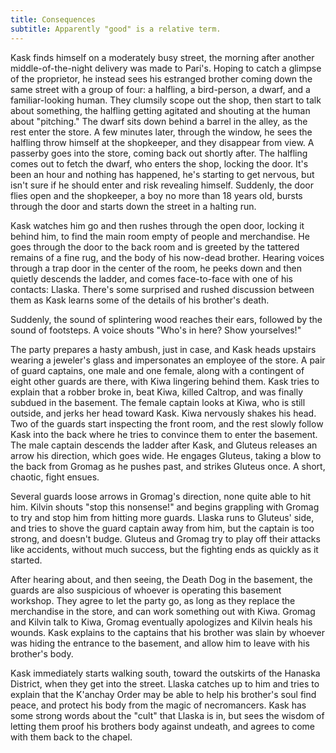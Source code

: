 ```yaml
---
title: Consequences
subtitle: Apparently "good" is a relative term.
---
```


Kask finds himself on a moderately busy street, the morning after another middle-of-the-night delivery was made to Pari's.  Hoping to catch a glimpse of the proprietor, he instead sees his estranged brother coming down the same street with a group of four: a halfling, a bird-person, a dwarf, and a familiar-looking human.  They clumsily scope out the shop, then start to talk about something, the halfling getting agitated and shouting at the human about "pitching."  The dwarf sits down behind a barrel in the alley, as the rest enter the store.  A few minutes later, through the window, he sees the halfling throw himself at the shopkeeper, and they disappear from view.  A passerby goes into the store, coming back out shortly after.  The halfling comes out to fetch the dwarf, who enters the shop, locking the door.  It's been an hour and nothing has happened, he's starting to get nervous, but isn't sure if he should enter and risk revealing himself.  Suddenly, the door flies open and the shopkeeper, a boy no more than 18 years old, bursts through the door and starts down the street in a halting run.

Kask watches him go and then rushes through the open door, locking it behind him, to find the main room empty of people and merchandise.  He goes through the door to the back room and is greeted by the tattered remains of a fine rug, and the body of his now-dead brother.  Hearing voices through a trap door in the center of the room, he peeks down and then quietly descends the ladder, and comes face-to-face with one of his contacts: Llaska.  There's some surprised and rushed discussion between them as Kask learns some of the details of his brother's death.

Suddenly, the sound of splintering wood reaches their ears, followed by the sound of footsteps.  A voice shouts "Who's in here?  Show yourselves!"

The party prepares a hasty ambush, just in case, and Kask heads upstairs wearing a jeweler's glass and impersonates an employee of the store.  A pair of guard captains, one male and one female, along with a contingent of eight other guards are there, with Kiwa lingering behind them.  Kask tries to explain that a robber broke in, beat Kiwa, killed Caltrop, and was finally subdued in the basement.  The female captain looks at Kiwa, who is still outside, and jerks her head toward Kask.  Kiwa nervously shakes his head.  Two of the guards start inspecting the front room, and the rest slowly follow Kask into the back where he tries to convince them to enter the basement.  The male captain descends the ladder after Kask, and Gluteus releases an arrow his direction, which goes wide.  He engages Gluteus, taking a blow to the back from Gromag as he pushes past, and strikes Gluteus once.  A short, chaotic, fight ensues.

Several guards loose arrows in Gromag's direction, none quite able to hit him.  Kilvin shouts "stop this nonsense!" and begins grappling with Gromag to try and stop him from hitting more guards.  Llaska runs to Gluteus' side, and tries to shove the guard captain away from him, but the captain is too strong, and doesn't budge.  Gluteus and Gromag try to play off their attacks like accidents, without much success, but the fighting ends as quickly as it started.

After hearing about, and then seeing, the Death Dog in the basement, the guards are also suspicious of whoever is operating this basement workshop.  They agree to let the party go, as long as they replace the merchandise in the store, and can work something out with Kiwa.  Gromag and Kilvin talk to Kiwa, Gromag eventually apologizes and Kilvin heals his wounds.  Kask explains to the captains that his brother was slain by whoever was hiding the entrance to the basement, and allow him to leave with his brother's body.

Kask immediately starts walking south, toward the outskirts of the Hanaska District, when they get into the street.  Llaska catches up to him and tries to explain that the K'anchay Order may be able to help his brother's soul find peace, and protect his body from the magic of necromancers.  Kask has some strong words about the "cult" that Llaska is in, but sees the wisdom of letting them proof his brothers body against undeath, and agrees to come with them back to the chapel.
